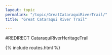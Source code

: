 ```yaml
---
layout: topic
permalink: "/topic/GreatCataraquiRiverTrail/"
title: "Great Cataraqui River Trail"

---
```


#REDIRECT CataraquiRiverHeritageTrail

{% include routes.html %}
